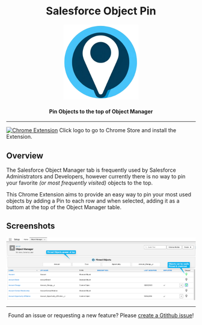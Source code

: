 <h1 align="center">Salesforce Object Pin</h1>

<p align="center">
  <img src="documentation/logo.png"
       width="200"
       height="200">
<p align="center">
<h4 align="center">Pin Objects to the top of Object Manager</h4>

---

[![Chrome Extension](documentation/chrome-logo.png)](http://google.com.au/)
Click logo to go to Chrome Store and install the Extension.

## Overview

The Salesforce Object Manager tab is frequently used by Salesforce Administrators and Developers, however currently there is no way to pin your favorite _(or most frequently visited)_ objects to the top.

This Chrome Extension aims to provide an easy way to pin your most used objects by adding a Pin to each row and when selected, adding it as a buttom at the top of the Object Manager table.

## Screenshots

![Screenshot of Object Manager Page](/documentation/screenshot1.png)

---

<p align="center">Found an issue or requesting a new feature? Please <a href="https://github.com/MattFaz/sf-object-pin/issues/new">create a Gtithub issue</a>!</p>
